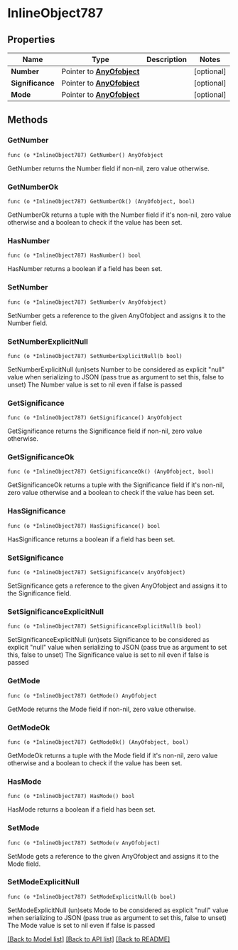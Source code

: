 # InlineObject787

## Properties

Name | Type | Description | Notes
------------ | ------------- | ------------- | -------------
**Number** | Pointer to [**AnyOfobject**](anyOf&lt;object&gt;.md) |  | [optional] 
**Significance** | Pointer to [**AnyOfobject**](anyOf&lt;object&gt;.md) |  | [optional] 
**Mode** | Pointer to [**AnyOfobject**](anyOf&lt;object&gt;.md) |  | [optional] 

## Methods

### GetNumber

`func (o *InlineObject787) GetNumber() AnyOfobject`

GetNumber returns the Number field if non-nil, zero value otherwise.

### GetNumberOk

`func (o *InlineObject787) GetNumberOk() (AnyOfobject, bool)`

GetNumberOk returns a tuple with the Number field if it's non-nil, zero value otherwise
and a boolean to check if the value has been set.

### HasNumber

`func (o *InlineObject787) HasNumber() bool`

HasNumber returns a boolean if a field has been set.

### SetNumber

`func (o *InlineObject787) SetNumber(v AnyOfobject)`

SetNumber gets a reference to the given AnyOfobject and assigns it to the Number field.

### SetNumberExplicitNull

`func (o *InlineObject787) SetNumberExplicitNull(b bool)`

SetNumberExplicitNull (un)sets Number to be considered as explicit "null" value
when serializing to JSON (pass true as argument to set this, false to unset)
The Number value is set to nil even if false is passed
### GetSignificance

`func (o *InlineObject787) GetSignificance() AnyOfobject`

GetSignificance returns the Significance field if non-nil, zero value otherwise.

### GetSignificanceOk

`func (o *InlineObject787) GetSignificanceOk() (AnyOfobject, bool)`

GetSignificanceOk returns a tuple with the Significance field if it's non-nil, zero value otherwise
and a boolean to check if the value has been set.

### HasSignificance

`func (o *InlineObject787) HasSignificance() bool`

HasSignificance returns a boolean if a field has been set.

### SetSignificance

`func (o *InlineObject787) SetSignificance(v AnyOfobject)`

SetSignificance gets a reference to the given AnyOfobject and assigns it to the Significance field.

### SetSignificanceExplicitNull

`func (o *InlineObject787) SetSignificanceExplicitNull(b bool)`

SetSignificanceExplicitNull (un)sets Significance to be considered as explicit "null" value
when serializing to JSON (pass true as argument to set this, false to unset)
The Significance value is set to nil even if false is passed
### GetMode

`func (o *InlineObject787) GetMode() AnyOfobject`

GetMode returns the Mode field if non-nil, zero value otherwise.

### GetModeOk

`func (o *InlineObject787) GetModeOk() (AnyOfobject, bool)`

GetModeOk returns a tuple with the Mode field if it's non-nil, zero value otherwise
and a boolean to check if the value has been set.

### HasMode

`func (o *InlineObject787) HasMode() bool`

HasMode returns a boolean if a field has been set.

### SetMode

`func (o *InlineObject787) SetMode(v AnyOfobject)`

SetMode gets a reference to the given AnyOfobject and assigns it to the Mode field.

### SetModeExplicitNull

`func (o *InlineObject787) SetModeExplicitNull(b bool)`

SetModeExplicitNull (un)sets Mode to be considered as explicit "null" value
when serializing to JSON (pass true as argument to set this, false to unset)
The Mode value is set to nil even if false is passed

[[Back to Model list]](../README.md#documentation-for-models) [[Back to API list]](../README.md#documentation-for-api-endpoints) [[Back to README]](../README.md)


